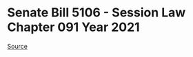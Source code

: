 # Senate Bill 5106 - Session Law Chapter 091 Year 2021

[Source](http://lawfilesext.leg.wa.gov/biennium/2021-22/Xml/Bills/Session%20Laws/Senate/5106.SL.xml)